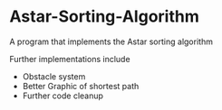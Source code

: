 # Astar-Sorting-Algorithm
A program that implements the Astar sorting algorithm

Further implementations include
- Obstacle system 
- Better Graphic of shortest path
- Further code cleanup
